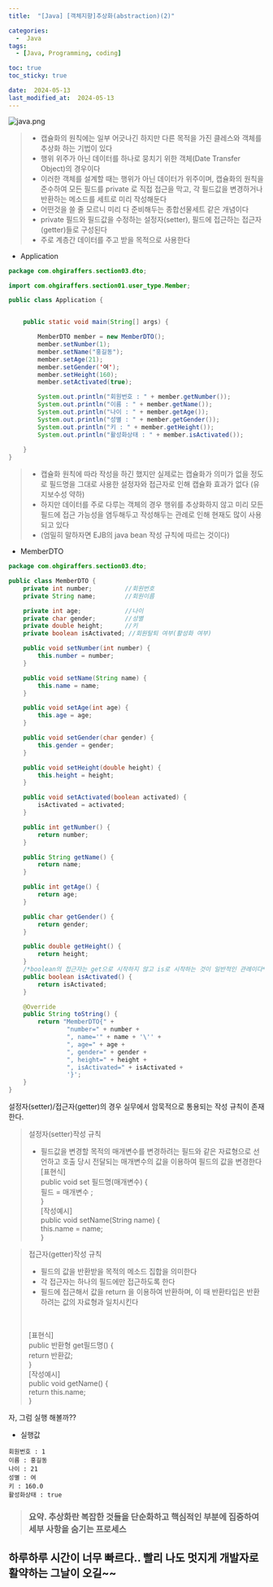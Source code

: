 ```yaml
---
title:  "[Java] [객체지향]추상화(abstraction)(2)" 

categories:
  -  Java
tags:
  - [Java, Programming, coding]

toc: true
toc_sticky: true

date:  2024-05-13
last_modified_at:  2024-05-13
---
```


![java.png](..%2Fassets%2Fimg%2Fjava.png)

> - 캡슐화의 원칙에는 일부 어긋나긴 하지만 다른 목적을 가진 클레스와 객체를 추상화 하는 기법이 있다
> - 행위 위주가 아닌 데이터를 하나로 뭉치기 위한 객체(Date Transfer Object)의 경우이다
> - 이러한 객체를 설계할 때는 행위가 아닌 데이터가 위주이며, 캡슐화의 원칙을 준수하여 모든 필드를 private 로 직접 접근을 막고, 각 필드값을 변경하거나 반환하는 메소드를 세트로 미리 작성해둔다
> - 어떤것을 쓸 줄 모르니 미리 다 준비해두는 종합선물세트 같은 개념이다
> - private 필드와 필드값을 수정하는 설정자(setter), 필드에 접근하는 접근자(getter)들로 구성된다
> - 주로 계층간 데이터를 주고 받을 목적으로 사용한다

- Application

```java
package com.ohgiraffers.section03.dto;

import com.ohgiraffers.section01.user_type.Member;

public class Application {


    public static void main(String[] args) {

        MemberDTO member = new MemberDTO();
        member.setNumber(1);
        member.setName("홍길동");
        member.setAge(21);
        member.setGender('여');
        member.setHeight(160);
        member.setActivated(true);

        System.out.println("회원번호 : " + member.getNumber());
        System.out.println("이름 : " + member.getName());
        System.out.println("나이 : " + member.getAge());
        System.out.println("성별 : " + member.getGender());
        System.out.println("키 : " + member.getHeight());
        System.out.println("활성화상태 : " + member.isActivated());
        
    }
}
```

> - 캡슐화 원칙에 따라 작성을 하긴 했지만 실제로는 캡슐화가 의미가 없을 정도로 필드명을 그대로 사용한 설정자와 접근자로 인해 캡슐화 효과가 없다 (유지보수성 약하)
> - 하지만 데이터를 주로 다루는 객체의 경우 행위를 추상화하지 않고 미리 모든 필드에 접근 가능성을 염두해두고 작성해두는 관례로 인해 현재도 많이 사용되고 있다
> - (엄밀히 말하자면 EJB의 java bean 작성 규칙에 따르는 것이다)

- MemberDTO

```java
package com.ohgiraffers.section03.dto;

public class MemberDTO {
    private int number;         //회원번호
    private String name;        //회원이름

    private int age;            //나이
    private char gender;        //성별
    private double height;      //키
    private boolean isActivated; //회원탈퇴 여부(활성화 여부)

    public void setNumber(int number) {
        this.number = number;
    }

    public void setName(String name) {
        this.name = name;
    }

    public void setAge(int age) {
        this.age = age;
    }

    public void setGender(char gender) {
        this.gender = gender;
    }

    public void setHeight(double height) {
        this.height = height;
    }

    public void setActivated(boolean activated) {
        isActivated = activated;
    }

    public int getNumber() {
        return number;
    }

    public String getName() {
        return name;
    }

    public int getAge() {
        return age;
    }

    public char getGender() {
        return gender;
    }

    public double getHeight() {
        return height;
    }
    /*boolean의 접근자는 get으로 시작하지 않고 is로 시작하는 것이 일반적인 관례이다*/
    public boolean isActivated() {
        return isActivated;
    }

    @Override
    public String toString() {
        return "MemberDTO{" +
                "number=" + number +
                ", name='" + name + '\'' +
                ", age=" + age +
                ", gender=" + gender +
                ", height=" + height +
                ", isActivated=" + isActivated +
                '}';
    }
}
```

설정자(setter)/접근자(getter)의 경우 실무에서 암묵적으로 통용되는 작성 규칙이 존재한다.
> 설정자(setter)작성 규칙
> - 필드값을 변경할 목적의 매개변수를 변경하려는 필드와 같은 자료형으로 선언하고 호출 당시 전달되는 매개변수의 값을 이용하여 필드의 값을 변경한다
> <br>[표현식]<br>
> public void set 필드명(매개변수) {<br>
> 필드 = 매개변수 ;<br>
> }<br>
> [작성예시]<br>
> public void setName(String name) {<br>
>  this.name = name;<br>
> }<br>

> 접근자(getter)작성 규칙
> - 필드의 값을 반환받을 목적의 메소드 집합을 의미한다
> - 각 접근자는 하나의 필드에만 접근하도록 한다
> - 필드에 접근해서 값을 return 을 이용하여 반환하며, 이 때 반환타입은 반환하려는 값의 자료형과 일치시킨다
> <br>
> 
> [표현식]<br>
> public 반환형 get필드명() {<br>
> return 반환값;<br>
> }<br>
> [작성예시]<br>
> public void getName() {<br>
> return this.name;<br>
> }<br>

자, 그럼 실행 해볼까??

- 실행값

```
회원번호 : 1
이름 : 홍길동
나이 : 21
성별 : 여
키 : 160.0
활성화상태 : true
```

> ### 요약. 추상화란 복잡한 것들을 단순화하고 핵심적인 부분에 집중하여 세부 사항을 숨기는 프로세스

## 하루하루 시간이 너무 빠르다.. 빨리 나도 멋지게 개발자로 활약하는 그날이 오길~~
